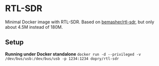 # RTL-SDR

Minimal Docker image with RTL-SDR. Based on [bemasher/rtl-sdr](https://hub.docker.com/r/bemasher/rtl-sdr), but only about 4.5M instead of 180M.

## Setup

**Running under Docker standalone**
`docker run -d --privileged -v /dev/bus/usb:/dev/bus/usb -p 1234:1234 dopry/rtl-sdr`
